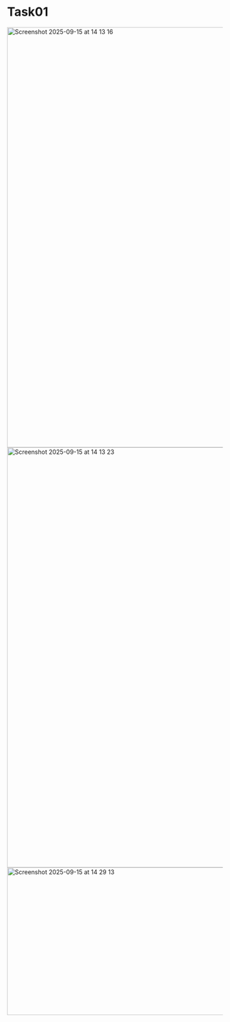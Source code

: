 # Task01
<img width="1511" height="982" alt="Screenshot 2025-09-15 at 14 13 16" src="https://github.com/user-attachments/assets/ac9fc645-66e3-477e-b2e6-b05f17300f48" />
<img width="1512" height="982" alt="Screenshot 2025-09-15 at 14 13 23" src="https://github.com/user-attachments/assets/d3726500-bc5c-4631-86c7-1d608fa7b9b0" />
<img width="847" height="345" alt="Screenshot 2025-09-15 at 14 29 13" src="https://github.com/user-attachments/assets/d68f781f-5328-4556-8d09-70f2ba6c2e13" />
